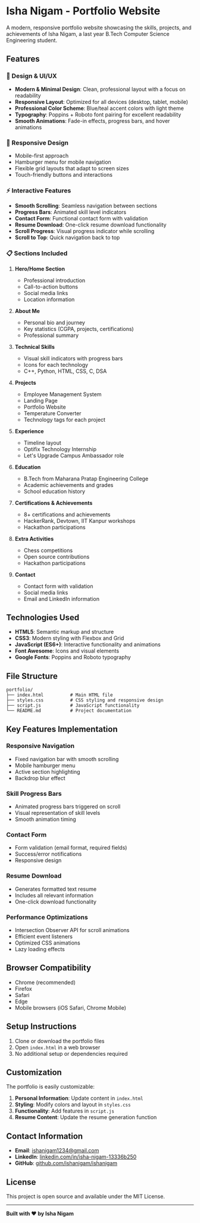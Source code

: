 # Isha Nigam - Portfolio Website

A modern, responsive portfolio website showcasing the skills, projects, and achievements of Isha Nigam, a last year B.Tech Computer Science Engineering student.

## Features

### 🎨 Design & UI/UX
- **Modern & Minimal Design**: Clean, professional layout with a focus on readability
- **Responsive Layout**: Optimized for all devices (desktop, tablet, mobile)
- **Professional Color Scheme**: Blue/teal accent colors with light theme
- **Typography**: Poppins + Roboto font pairing for excellent readability
- **Smooth Animations**: Fade-in effects, progress bars, and hover animations

### 📱 Responsive Design
- Mobile-first approach
- Hamburger menu for mobile navigation
- Flexible grid layouts that adapt to screen sizes
- Touch-friendly buttons and interactions

### ⚡ Interactive Features
- **Smooth Scrolling**: Seamless navigation between sections
- **Progress Bars**: Animated skill level indicators
- **Contact Form**: Functional contact form with validation
- **Resume Download**: One-click resume download functionality
- **Scroll Progress**: Visual progress indicator while scrolling
- **Scroll to Top**: Quick navigation back to top

### 📋 Sections Included

1. **Hero/Home Section**
   - Professional introduction
   - Call-to-action buttons
   - Social media links
   - Location information

2. **About Me**
   - Personal bio and journey
   - Key statistics (CGPA, projects, certifications)
   - Professional summary

3. **Technical Skills**
   - Visual skill indicators with progress bars
   - Icons for each technology
   - C++, Python, HTML, CSS, C, DSA

4. **Projects**
   - Employee Management System
   - Landing Page
   - Portfolio Website
   - Temperature Converter
   - Technology tags for each project

5. **Experience**
   - Timeline layout
   - Optifix Technology Internship
   - Let's Upgrade Campus Ambassador role

6. **Education**
   - B.Tech from Maharana Pratap Engineering College
   - Academic achievements and grades
   - School education history

7. **Certifications & Achievements**
   - 8+ certifications and achievements
   - HackerRank, Devtown, IIT Kanpur workshops
   - Hackathon participations

8. **Extra Activities**
   - Chess competitions
   - Open source contributions
   - Hackathon participations

9. **Contact**
   - Contact form with validation
   - Social media links
   - Email and LinkedIn information

## Technologies Used

- **HTML5**: Semantic markup and structure
- **CSS3**: Modern styling with Flexbox and Grid
- **JavaScript (ES6+)**: Interactive functionality and animations
- **Font Awesome**: Icons and visual elements
- **Google Fonts**: Poppins and Roboto typography

## File Structure

```
portfolio/
├── index.html          # Main HTML file
├── styles.css          # CSS styling and responsive design
├── script.js           # JavaScript functionality
└── README.md           # Project documentation
```

## Key Features Implementation

### Responsive Navigation
- Fixed navigation bar with smooth scrolling
- Mobile hamburger menu
- Active section highlighting
- Backdrop blur effect

### Skill Progress Bars
- Animated progress bars triggered on scroll
- Visual representation of skill levels
- Smooth animation timing

### Contact Form
- Form validation (email format, required fields)
- Success/error notifications
- Responsive design

### Resume Download
- Generates formatted text resume
- Includes all relevant information
- One-click download functionality

### Performance Optimizations
- Intersection Observer API for scroll animations
- Efficient event listeners
- Optimized CSS animations
- Lazy loading effects

## Browser Compatibility

- Chrome (recommended)
- Firefox
- Safari
- Edge
- Mobile browsers (iOS Safari, Chrome Mobile)

## Setup Instructions

1. Clone or download the portfolio files
2. Open `index.html` in a web browser
3. No additional setup or dependencies required

## Customization

The portfolio is easily customizable:

1. **Personal Information**: Update content in `index.html`
2. **Styling**: Modify colors and layout in `styles.css`
3. **Functionality**: Add features in `script.js`
4. **Resume Content**: Update the resume generation function

## Contact Information

- **Email**: ishanigam1234@gmail.com
- **LinkedIn**: [linkedin.com/in/isha-nigam-13336b250](https://linkedin.com/in/isha-nigam-13336b250)
- **GitHub**: [github.com/ishanigam/ishanigam](https://github.com/ishanigam/ishanigam)

## License

This project is open source and available under the MIT License.

---

**Built with ❤️ by Isha Nigam**

